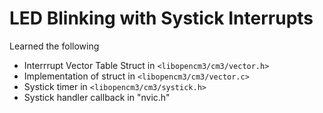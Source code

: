 # LED Blinking with Systick Interrupts

Learned the following

- Interrrupt Vector Table Struct in `<libopencm3/cm3/vector.h>`
- Implementation of struct in  `<libopencm3/cm3/vector.c>`
- Systick timer in `<libopencm3/cm3/systick.h>`
- Systick handler callback in "nvic.h"
